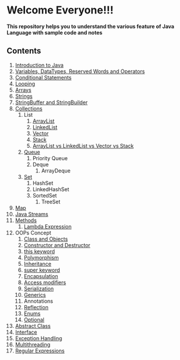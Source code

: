 # Welcome Everyone!!!


**This repository helps you to understand the various feature of Java Language with sample code and notes**

## Contents

1. [Introduction to Java](introduction.md)
2. [Variables, DataTypes, Reserved Words and Operators](src/variables_keywords_operators_datatypes/variables_keywords_operators_datatypes.md)
3. [Conditional Statements](src/conditional_statements/conditional_statements.md)
4. [Looping](src/looping/looping.md)
5. [Arrays](src/arrays/arrays.md)
6. [Strings](src/charactersequence/strings.md)
7. [StringBuffer and StringBuilder](src/charactersequence/stringbuffer_stringbuilder.md)
8. [Collections](src/collections/collections.md)
   1. List
      1. [ArrayList](src/collections/ArrayList.md)
      2. [LinkedList](src/collections/LinkedList.md)
      3. [Vector](src/collections/Vector.md)
      4. [Stack](src/collections/Stack.md)
      5. [ArrayList vs LinkedList vs Vector vs Stack](src/collections/arraylist_linkedlist_vector_stack.md)
   2. [Queue](src/collections/Queue.md)
      1. Priority Queue
      2. Deque
         1. ArrayDeque
   3. [Set](src/collections/Set.md)
      1. HashSet
      2. LinkedHashSet
      3. SortedSet
         1. TreeSet
9. [Map](src/collections/map.md)
10. [Java Streams](src/java_streams/streams.md)
11. [Methods](src/methods/methods.md)
    1. [Lambda Expression](src/methods/lambda.md)
12. OOPs Concept
    1. [Class and Objects](src/classes_and_objects/classes_objects.md)
    2. [Constructor and Destructor](src/constructor/constructor_destructor.md)
    3. [this keyword](src/classes_and_objects/this.md)
    4. [Polymorphism](src/polymorphism/polymorphism.md)
    5. [Inheritance](src/inheritance/inheritance.md)
    6. [super keyword](src/inheritance/super.md)
    7. [Encapsulation](src/encapsulation/encapsulation.md)
    8. [Access modifiers](src/accessmodifiers/accessmodifiers.md)
    9. [Serialization](src/serialization/notes.md)
    10. [Generics](src/generic/notes.md)
    11. Annotations
    12. [Reflection](src/reflections/notes.md)
    13. [Enums](src/enumeration/notes.md)
    14. [Optional](src/optional/notes.md)
13. [Abstract Class](src/abstract_class/abstract_class.md)
14. [Interface](src/interface_example/interface.md)
15. [Exception Handling](src/exception_handling/exception_handling.md)
16. [Multithreading](src/multithreading/Notes.md)
17. [Regular Expressions](src/regular_expression/notes.md)
